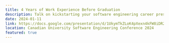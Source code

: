 ```yaml
---
title: 4 Years of Work Experience Before Graduation
description: Talk on kickstarting your software engineering career presented at CUSEC
date: 2024-01-11
link: https://docs.google.com/presentation/d/1UkymTkZLoK4pXexn4kFW8iDR2VvDUY-zs6VK96p0aN4/edit?usp=sharing
location: Canadian University Software Engineering Conference 2024
featured: true
---
```

